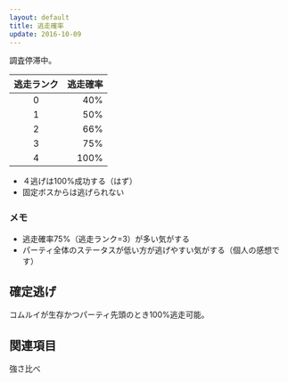 ```yaml
---
layout: default
title: 逃走確率
update: 2016-10-09
---
```



調査停滞中。

| 逃走ランク | 逃走確率 |
|:----------:|---------:|
| 0 | 40% |
| 1 | 50% |
| 2 | 66% |
| 3 | 75% |
| 4 | 100% |

* ４逃げは100%成功する（はず）
* 固定ボスからは逃げられない

### メモ

* 逃走確率75%（逃走ランク=3）が多い気がする
* パーティ全体のステータスが低い方が逃げやすい気がする（個人の感想です）

## 確定逃げ

コムルイが生存かつパーティ先頭のとき100%逃走可能。

## 関連項目

強さ比べ
